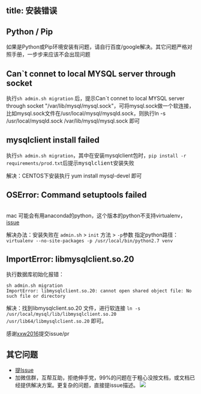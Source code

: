 title: 安装错误
---

## Python / Pip
如果是Python或Pip环境安装有问题，请自行百度/google解决。其它问题严格对照手册，一步步来应该不会出现问题


## Can`t connet to local MYSQL server through socket
执行`sh admin.sh migration` 后，提示Can`t connet to local MYSQL server through socket "/var/lib/mysql/mysql.sock"，可将mysql.sock做一个软连接，比如mysql.sock文件在/usr/local/mysql/mysqld.sock，则执行ln -s /usr/local/mysqld.sock /var/lib/mysql/mysql.sock 即可

## mysqlclient install failed
执行`sh admin.sh migration`，其中在安装mysqlclient包时，`pip install -r requirements/prod.txt`<kbd>后提示mysqlclient安装失败</kbd>

解决：CENTOS下安装执行 yum install mysql-devel 即可

## OSError: Command  setuptools failed
```OSError: Command venv/bin/python - setuptools pip wheel failed with error code 1
```
mac 可能会有用anaconda的python，这个版本的python不支持virtualenv，[issue](https://github.com/pypa/virtualenv/issues/788)

解决办法：安装失败在 `admin.sh` > `init` 方法 > `-p`参数 指定python路径：
`virtualenv --no-site-packages -p /usr/local/bin/python2.7 venv`

## ImportError: libmysqlclient.so.20
执行数据库初始化报错：
```
sh admin.sh migration
ImportError: libmysqlclient.so.20: cannot open shared object file: No such file or directory
```
解决：找到libmysqlclient.so.20 文件，进行软连接 `ln -s /usr/local/mysql/lib/libmysqlclient.so.20 /usr/lib64/libmysqlclient.so.20` 即可。

感谢[xxw2016](https://github.com/xxw2016)提交issue/pr

## 其它问题
- [提Issue](https://github.com/meolu/walle-web/issues/new/choose)
- 加微信群，互帮互助，拒绝伸手党，99%的问题在于粗心没按文档，或文档已经提供解决方案。更复杂的问题，直接提issue描述。
![](/docs/2/zh-cn/static/group-wechat1.png)
